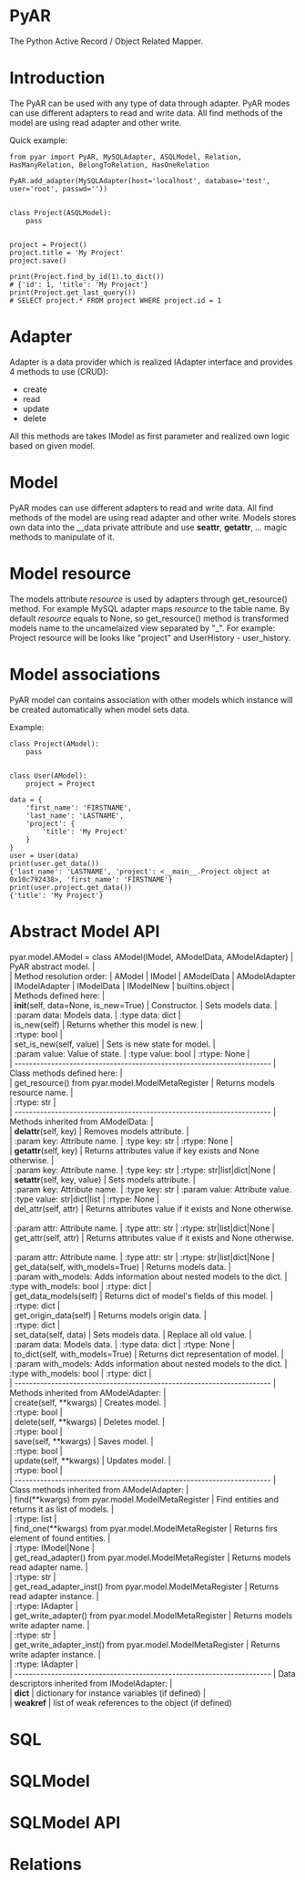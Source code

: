 PyAR
====
The Python Active Record / Object Related Mapper.


Introduction
===
The PyAR can be used with any type of data through adapter. PyAR modes can use different adapters to read and write data.
All find methods of the model are using read adapter and other write.

Quick example:
```
from pyar import PyAR, MySQLAdapter, ASQLModel, Relation, HasManyRelation, BelongToRelation, HasOneRelation
  
PyAR.add_adapter(MySQLAdapter(host='localhost', database='test', user='root', passwd=''))


class Project(ASQLModel):
    pass
    
    
project = Project()
project.title = 'My Project'
project.save()

print(Project.find_by_id(1).to_dict())
# {'id': 1, 'title': 'My Project'}
print(Project.get_last_query())
# SELECT project.* FROM project WHERE project.id = 1
```


Adapter
===
Adapter is a data provider which is realized IAdapter interface and provides 4 methods to use (CRUD):
  * create
  * read
  * update
  * delete
  
All this methods are takes IModel as first parameter and realized own logic based on given model. 


Model
===
PyAR modes can use different adapters to read and write data.
All find methods of the model are using read adapter and other write.
Models stores own data into the __data private attribute and use __seattr__, __getattr__, ... magic methods to manipulate of it. 


Model resource
===
The models attribute _resource_ is used by adapters through get_resource() method. For example MySQL adapter maps _resource_ to the table name.
By default _resource_ equals to None, so get_resource() method is transformed models name to the uncamelaized view separated by "_".
For example: Project resource will be looks like "project" and UserHistory - user_history.


Model associations
===
PyAR model can contains association with other models which instance will be created automatically when model sets data.

Example:
```
class Project(AModel):
    pass


class User(AModel):
    project = Project

data = {
    'first_name': 'FIRSTNAME',
    'last_name': 'LASTNAME',
    'project': {
        'title': 'My Project'
    }
}
user = User(data)
print(user.get_data())
{'last_name': 'LASTNAME', 'project': <__main__.Project object at 0x10c792438>, 'first_name': 'FIRSTNAME'}
print(user.project.get_data())
{'title': 'My Project'}
```


Abstract Model API
===
pyar.model.AModel = class AModel(IModel, AModelData, AModelAdapter)
 |  PyAR abstract model.
 |  
 |  Method resolution order:
 |      AModel
 |      IModel
 |      AModelData
 |      AModelAdapter
 |      IModelAdapter
 |      IModelData
 |      IModelNew
 |      builtins.object
 |  
 |  Methods defined here:
 |  
 |  __init__(self, data=None, is_new=True)
 |      Constructor.
 |      Sets models data.
 |      
 |      :param data: Models data.
 |      :type data: dict
 |  
 |  is_new(self)
 |      Returns whether this model is new.
 |      
 |      :rtype: bool
 |  
 |  set_is_new(self, value)
 |      Sets is new state for model.
 |      
 |      :param value: Value of state.
 |      :type value: bool
 |      :rtype: None
 |  
 |  ----------------------------------------------------------------------
 |  Class methods defined here:
 |  
 |  get_resource() from pyar.model.ModelMetaRegister
 |      Returns models resource name.
 |      
 |      :rtype: str
 |  
 |  ----------------------------------------------------------------------
 |  Methods inherited from AModelData:
 |  
 |  __delattr__(self, key)
 |      Removes models attribute.
 |      
 |      :param key: Attribute name.
 |      :type key: str
 |      :rtype: None
 |  
 |  __getattr__(self, key)
 |      Returns attributes value if key exists and None otherwise.
 |      
 |      :param key: Attribute name.
 |      :type key: str
 |      :rtype: str|list|dict|None
 |  
 |  __setattr__(self, key, value)
 |      Sets models attribute.
 |      
 |      :param key: Attribute name.
 |      :type key: str
 |      :param value: Attribute value.
 |      :type value: str|dict|list
 |      :rtype: None
 |  
 |  del_attr(self, attr)
 |      Returns attributes value if it exists and None otherwise.
 |      
 |      :param attr: Attribute name.
 |      :type attr: str
 |      :rtype: str|list|dict|None
 |  
 |  get_attr(self, attr)
 |      Returns attributes value if it exists and None otherwise.
 |      
 |      :param attr: Attribute name.
 |      :type attr: str
 |      :rtype: str|list|dict|None
 |  
 |  get_data(self, with_models=True)
 |      Returns models data.
 |      
 |      :param with_models: Adds information about nested models to the dict.
 |      :type with_models: bool
 |      :rtype: dict
 |  
 |  get_data_models(self)
 |      Returns dict of model's fields of this model.
 |      
 |      :rtype: dict
 |  
 |  get_origin_data(self)
 |      Returns models origin data.
 |      
 |      :rtype: dict
 |  
 |  set_data(self, data)
 |      Sets models data.
 |      Replace all old value.
 |      
 |      :param data: Models data.
 |      :type data: dict
 |      :rtype: None
 |  
 |  to_dict(self, with_models=True)
 |      Returns dict representation of model.
 |      
 |      :param with_models: Adds information about nested models to the dict.
 |      :type with_models: bool
 |      :rtype: dict
 |  
 |  ----------------------------------------------------------------------
 |  Methods inherited from AModelAdapter:
 |  
 |  create(self, **kwargs)
 |      Creates model.
 |      
 |      :rtype: bool
 |  
 |  delete(self, **kwargs)
 |      Deletes model.
 |      
 |      :rtype: bool
 |  
 |  save(self, **kwargs)
 |      Saves model.
 |      
 |      :rtype: bool
 |  
 |  update(self, **kwargs)
 |      Updates model.
 |      
 |      :rtype: bool
 |  
 |  ----------------------------------------------------------------------
 |  Class methods inherited from AModelAdapter:
 |  
 |  find(**kwargs) from pyar.model.ModelMetaRegister
 |      Find entities and returns it as list of models.
 |      
 |      :rtype: list
 |  
 |  find_one(**kwargs) from pyar.model.ModelMetaRegister
 |      Returns firs element of found entities.
 |      
 |      :rtype: IModel|None
 |  
 |  get_read_adapter() from pyar.model.ModelMetaRegister
 |      Returns models read adapter name.
 |      
 |      :rtype: str
 |  
 |  get_read_adapter_inst() from pyar.model.ModelMetaRegister
 |      Returns read adapter instance.
 |      
 |      :rtype: IAdapter
 |  
 |  get_write_adapter() from pyar.model.ModelMetaRegister
 |      Returns models write adapter name.
 |      
 |      :rtype: str
 |  
 |  get_write_adapter_inst() from pyar.model.ModelMetaRegister
 |      Returns write adapter instance.
 |      
 |      :rtype: IAdapter
 |  
 |  ----------------------------------------------------------------------
 |  Data descriptors inherited from IModelAdapter:
 |  
 |  __dict__
 |      dictionary for instance variables (if defined)
 |  
 |  __weakref__
 |      list of weak references to the object (if defined)


SQL
===



SQLModel
===



SQLModel API
===



Relations
===

